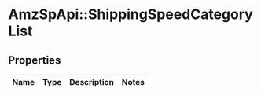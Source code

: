 # AmzSpApi::ShippingSpeedCategoryList

## Properties
Name | Type | Description | Notes
------------ | ------------- | ------------- | -------------

